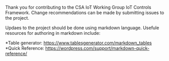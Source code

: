 Thank you for contributing to the CSA IoT Working Group IoT Controls Framework. Change recommendations can be made by submitting issues to the project.

Updaes to the project should be done using markdown language. Usefule resources for authoring in markdown include: 


*Table generator: https://www.tablesgenerator.com/markdown_tables
*Quick Reference: https://wordpress.com/support/markdown-quick-reference/

